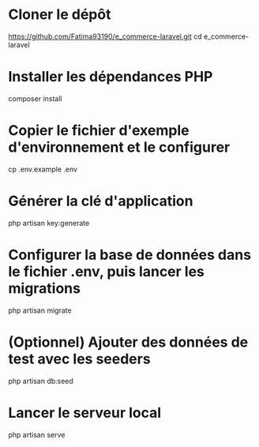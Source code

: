 # Cloner le dépôt
https://github.com/Fatima93190/e_commerce-laravel.git
cd e_commerce-laravel

# Installer les dépendances PHP
composer install

# Copier le fichier d'exemple d'environnement et le configurer
cp .env.example .env

# Générer la clé d'application
php artisan key:generate

# Configurer la base de données dans le fichier .env, puis lancer les migrations
php artisan migrate

# (Optionnel) Ajouter des données de test avec les seeders
php artisan db:seed

# Lancer le serveur local
php artisan serve
